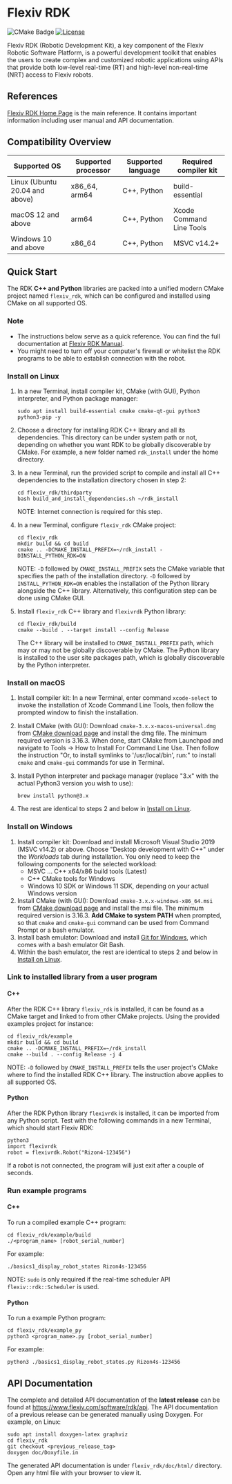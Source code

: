 # Flexiv RDK

![CMake Badge](https://github.com/flexivrobotics/flexiv_rdk/actions/workflows/cmake.yml/badge.svg)
[![License](https://img.shields.io/badge/License-Apache%202.0-blue.svg)](https://www.apache.org/licenses/LICENSE-2.0.html)

Flexiv RDK (Robotic Development Kit), a key component of the Flexiv Robotic Software Platform, is a powerful development toolkit that enables the users to create complex and customized robotic applications using APIs that provide both low-level real-time (RT) and high-level non-real-time (NRT) access to Flexiv robots.

## References

[Flexiv RDK Home Page](https://www.flexiv.com/software/rdk) is the main reference. It contains important information including user manual and API documentation.

## Compatibility Overview

| **Supported OS**               | **Supported processor** | **Supported language** | **Required compiler kit** |
| ------------------------------ | ----------------------- | ---------------------- | ------------------------- |
| Linux (Ubuntu 20.04 and above) | x86_64, arm64           | C++, Python            | build-essential           |
| macOS 12 and above             | arm64                   | C++, Python            | Xcode Command Line Tools  |
| Windows 10 and above           | x86_64                  | C++, Python            | MSVC v14.2+               |

## Quick Start

The RDK **C++ and Python** libraries are packed into a unified modern CMake project named ``flexiv_rdk``, which can be configured and installed using CMake on all supported OS.

### Note

* The instructions below serve as a quick reference. You can find the full documentation at [Flexiv RDK Manual](https://www.flexiv.com/software/rdk/manual).
* You might need to turn off your computer's firewall or whitelist the RDK programs to be able to establish connection with the robot.

### Install on Linux

1. In a new Terminal, install compiler kit, CMake (with GUI), Python interpreter, and Python package manager:

       sudo apt install build-essential cmake cmake-qt-gui python3 python3-pip -y

2. Choose a directory for installing RDK C++ library and all its dependencies. This directory can be under system path or not, depending on whether you want RDK to be globally discoverable by CMake. For example, a new folder named ``rdk_install`` under the home directory.
3. In a new Terminal, run the provided script to compile and install all C++ dependencies to the installation directory chosen in step 2:

       cd flexiv_rdk/thirdparty
       bash build_and_install_dependencies.sh ~/rdk_install

   NOTE: Internet connection is required for this step.

4. In a new Terminal, configure ``flexiv_rdk`` CMake project:

       cd flexiv_rdk
       mkdir build && cd build
       cmake .. -DCMAKE_INSTALL_PREFIX=~/rdk_install -DINSTALL_PYTHON_RDK=ON

   NOTE: ``-D`` followed by ``CMAKE_INSTALL_PREFIX`` sets the CMake variable that specifies the path of the installation directory. ``-D`` followed by ``INSTALL_PYTHON_RDK=ON`` enables the installation of the Python library alongside the C++ library. Alternatively, this configuration step can be done using CMake GUI.

5. Install ``flexiv_rdk`` C++ library and ``flexivrdk`` Python library:

       cd flexiv_rdk/build
       cmake --build . --target install --config Release

   The C++ library will be installed to ``CMAKE_INSTALL_PREFIX`` path, which may or may not be globally discoverable by CMake. The Python library is installed to the user site packages path, which is globally discoverable by the Python interpreter.

### Install on macOS

1. Install compiler kit: In a new Terminal, enter command ``xcode-select`` to invoke the installation of Xcode Command Line Tools, then follow the prompted window to finish the installation.
2. Install CMake (with GUI): Download ``cmake-3.x.x-macos-universal.dmg`` from [CMake download page](https://cmake.org/download/) and install the dmg file. The minimum required version is 3.16.3. When done, start CMake from Launchpad and navigate to Tools -> How to Install For Command Line Use. Then follow the instruction "Or, to install symlinks to '/usr/local/bin', run:" to install ``cmake`` and ``cmake-gui`` commands for use in Terminal.
3. Install Python interpreter and package manager (replace "3.x" with the actual Python3 version you wish to use):

       brew install python@3.x

4. The rest are identical to steps 2 and below in [Install on Linux](#install-on-linux).

### Install on Windows

1. Install compiler kit: Download and install Microsoft Visual Studio 2019 (MSVC v14.2) or above. Choose "Desktop development with C++" under the *Workloads* tab during installation. You only need to keep the following components for the selected workload:
   * MSVC ... C++ x64/x86 build tools (Latest)
   * C++ CMake tools for Windows
   * Windows 10 SDK or Windows 11 SDK, depending on your actual Windows version
2. Install CMake (with GUI): Download ``cmake-3.x.x-windows-x86_64.msi`` from [CMake download page](https://cmake.org/download/) and install the msi file. The minimum required version is 3.16.3. **Add CMake to system PATH** when prompted, so that ``cmake`` and ``cmake-gui`` command can be used from Command Prompt or a bash emulator.
3. Install bash emulator: Download and install [Git for Windows](https://git-scm.com/download/win/), which comes with a bash emulator Git Bash.
4. Within the bash emulator, the rest are identical to steps 2 and below in [Install on Linux](#install-on-linux).

### Link to installed library from a user program

#### C++

After the RDK C++ library ``flexiv_rdk`` is installed, it can be found as a CMake target and linked to from other CMake projects. Using the provided examples project for instance:

    cd flexiv_rdk/example
    mkdir build && cd build
    cmake .. -DCMAKE_INSTALL_PREFIX=~/rdk_install
    cmake --build . --config Release -j 4

NOTE: ``-D`` followed by ``CMAKE_INSTALL_PREFIX`` tells the user project's CMake where to find the installed RDK C++ library. The instruction above applies to all supported OS.

#### Python

After the RDK Python library ``flexivrdk`` is installed, it can be imported from any Python script. Test with the following commands in a new Terminal, which should start Flexiv RDK:

    python3
    import flexivrdk
    robot = flexivrdk.Robot("Rizon4-123456")

If a robot is not connected, the program will just exit after a couple of seconds.

### Run example programs

#### C++

To run a compiled example C++ program:

    cd flexiv_rdk/example/build
    ./<program_name> [robot_serial_number]

For example:

    ./basics1_display_robot_states Rizon4s-123456

NOTE: ``sudo`` is only required if the real-time scheduler API ``flexiv::rdk::Scheduler`` is used.

#### Python

To run a example Python program:

    cd flexiv_rdk/example_py
    python3 <program_name>.py [robot_serial_number]

For example:

    python3 ./basics1_display_robot_states.py Rizon4s-123456

## API Documentation

The complete and detailed API documentation of the **latest release** can be found at https://www.flexiv.com/software/rdk/api. The API documentation of a previous release can be generated manually using Doxygen. For example, on Linux:

    sudo apt install doxygen-latex graphviz
    cd flexiv_rdk
    git checkout <previous_release_tag>
    doxygen doc/Doxyfile.in

The generated API documentation is under ``flexiv_rdk/doc/html/`` directory. Open any html file with your browser to view it.

